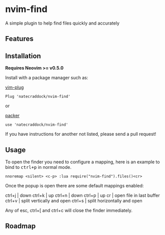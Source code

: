 # nvim-find

A simple plugin to help find files quickly and accurately

## Features

## Installation

**Requires Neovim >= v0.5.0**

Install with a package manager such as:

[vim-plug](https://github.com/junegunn/vim-plug)

```
Plug 'natecraddock/nvim-find'
```

or

[packer](https://github.com/wbthomason/packer.nvim)

```
use 'natecraddock/nvim-find'
```

If you have instructions for another not listed, please send a pull request!

## Usage

To open the finder you need to configure a mapping, here is an example to bind to <kbd>ctrl+p</kbd>
in normal mode.

```
nnoremap <silent> <c-p> :lua require("nvim-find").files()<cr>
```

Once the popup is open there are some default mappings enabled:

ctrl+j | down
ctrl+k | up
ctrl+n | down
ctrl+p | up
cr     | open file in last buffer
ctrl+v | split vertically and open
ctrl+s | split horizontally and open

Any of esc, ctrl+[ and ctrl+c will close the finder immediately.

## Roadmap

